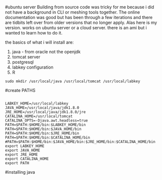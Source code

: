 #ubuntu server
Building from source code was tricky for me because i did not have a background in CLI or meshing tools together.  The online documentation was good but has been through a few iterations and there are tidbits left over from older versions that no longer apply.  Alas here is my version.  works on ubuntu server or a cloud server.  there is an ami but i wanted to learn how to do it.  

the basics of what i will install are:  
1. java - from oracle not the openjdk
2. tomcat server
3. postgresql
4. labkey configuration
5. R
 

```
sudo mkdir /usr/local/java /usr/local/tomcat /usr/local/labkey
```

#create PATHS
```sudo nano /etc/profile

LABKEY_HOME=/usr/local/labkey
JAVA_HOME=/usr/local/java/jdk1.8.0
JRE_HOME=/usr/local/java/jdk1.8.0/jre
CATALINA_HOME=/usr/local/tomcat
CATALINA_OPTS=-Djava.awt.headless=true
PATH=$PATH:$HOME/bin:$LABKEY_HOME/bin
PATH=$PATH:$HOME/bin:$JAVA_HOME/bin
PATH=$PATH:$HOME/bin:$JRE_HOME/bin
PATH=$PATH:$HOME/bin:$CATALINA_HOME/bin
#PATH=$PATH:$HOME/bin:$JAVA_HOME/bin:$JRE_HOME/bin:$CATALINA_HOME/bin
export LABKEY_HOME
export JAVA_HOME
export JRE_HOME
export CATALINA_HOME
export PATH
```

#installing java

